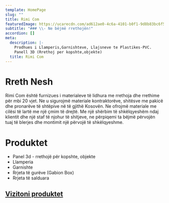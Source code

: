 ```yaml
---
template: HomePage
slug: ""
title: Rimi Com
featuredImage: https://ucarecdn.com/ad612ae0-4c6a-4101-b0f1-9d8b83bc6f5a/
subtitle: "### \\- Ne bëjmë rrethojën!"
accordion: []
meta:
  description: |-
    Prodhues i Llamperis,Garnishteve, Llajsneve te Plastikes-PVC.
    Panell 3D (Rrethoj per kopshte,objekte)
  title: Rimi Com
---
```

# Rreth Nesh

Rimi Com është furnizues i materialeve të lidhura me rrethoja dhe rrethime për mbi 20 vjet. Ne u sigurojmë materiale kontraktorëve, shitësve me pakicë dhe pronarëve të shtëpive në të gjithë Kosovën. Ne ofrojmë materiale me cilësi të lartë me një çmim të drejtë. Me një shërbim të shkëlqyeshëm ndaj klientit dhe një staf të njohur të shitjeve, ne përpiqemi ta bëjmë përvojën tuaj të blerjes dhe montimit  një përvojë të shkëlqyeshme.

# Produktet

* Panel 3d - rrethojë për kopshte, objekte
* [](https://github.com/netlify/netlify-cms)Llamperia
* Garnishte
* Rrjeta të gurëve (Gabion Box)
* Rrjeta të salduara

## [Vizitoni produktet](https://vigilant-lovelace-1810f1.netlify.app/components/)